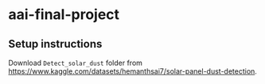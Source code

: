 # aai-final-project

## Setup instructions

Download `Detect_solar_dust` folder from https://www.kaggle.com/datasets/hemanthsai7/solar-panel-dust-detection.